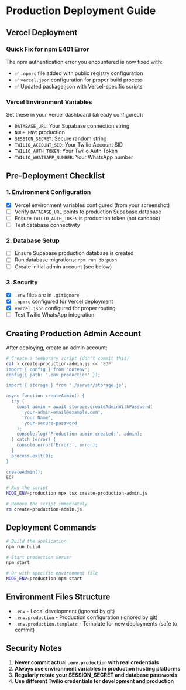 # Production Deployment Guide

## Vercel Deployment

### Quick Fix for npm E401 Error
The npm authentication error you encountered is now fixed with:
- ✅ `.npmrc` file added with public registry configuration
- ✅ `vercel.json` configuration for proper build process
- ✅ Updated package.json with Vercel-specific scripts

### Vercel Environment Variables
Set these in your Vercel dashboard (already configured):
- `DATABASE_URL`: Your Supabase connection string
- `NODE_ENV`: production
- `SESSION_SECRET`: Secure random string
- `TWILIO_ACCOUNT_SID`: Your Twilio Account SID
- `TWILIO_AUTH_TOKEN`: Your Twilio Auth Token
- `TWILIO_WHATSAPP_NUMBER`: Your WhatsApp number

## Pre-Deployment Checklist

### 1. Environment Configuration

- [x] Vercel environment variables configured (from your screenshot)
- [ ] Verify `DATABASE_URL` points to production Supabase database
- [ ] Ensure `TWILIO_AUTH_TOKEN` is production token (not sandbox)
- [ ] Test database connectivity

### 2. Database Setup

- [ ] Ensure Supabase production database is created
- [ ] Run database migrations: `npm run db:push`
- [ ] Create initial admin account (see below)

### 3. Security

- [x] `.env` files are in `.gitignore`
- [x] `.npmrc` configured for Vercel deployment
- [x] `vercel.json` configured for proper routing
- [ ] Test Twilio WhatsApp integration

## Creating Production Admin Account

After deploying, create an admin account:

```bash
# Create a temporary script (don't commit this)
cat > create-production-admin.js << 'EOF'
import { config } from 'dotenv';
config({ path: '.env.production' });

import { storage } from './server/storage.js';

async function createAdmin() {
  try {
    const admin = await storage.createAdminWithPassword(
      'your-admin-email@example.com',
      'Your Name',
      'your-secure-password'
    );
    console.log('Production admin created:', admin);
  } catch (error) {
    console.error('Error:', error);
  }
  process.exit(0);
}

createAdmin();
EOF

# Run the script
NODE_ENV=production npx tsx create-production-admin.js

# Remove the script immediately
rm create-production-admin.js
```

## Deployment Commands

```bash
# Build the application
npm run build

# Start production server
npm start

# Or with specific environment file
NODE_ENV=production npm start
```

## Environment Files Structure

- `.env` - Local development (ignored by git)
- `.env.production` - Production configuration (ignored by git)
- `.env.production.template` - Template for new deployments (safe to commit)

## Security Notes

1. **Never commit actual `.env.production` with real credentials**
2. **Always use environment variables in production hosting platforms**
3. **Regularly rotate your SESSION_SECRET and database passwords**
4. **Use different Twilio credentials for development and production**
